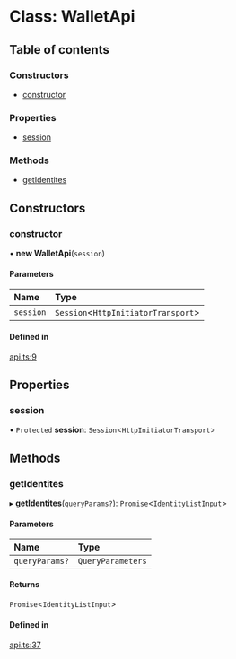 # Class: WalletApi

## Table of contents

### Constructors

- [constructor](WalletApi.md#constructor)

### Properties

- [session](WalletApi.md#session)

### Methods

- [getIdentites](WalletApi.md#getidentites)

## Constructors

### constructor

• **new WalletApi**(`session`)

#### Parameters

| Name | Type |
| :------ | :------ |
| `session` | `Session`<`HttpInitiatorTransport`\> |

#### Defined in

[api.ts:9](https://gitlab.com/i3-market/code/wp3/t3.2/i3m-wallet-monorepo/-/blob/25e917b/packages/wallet-protocol-api/src/ts/api.ts#L9)

## Properties

### session

• `Protected` **session**: `Session`<`HttpInitiatorTransport`\>

## Methods

### getIdentites

▸ **getIdentites**(`queryParams?`): `Promise`<`IdentityListInput`\>

#### Parameters

| Name | Type |
| :------ | :------ |
| `queryParams?` | `QueryParameters` |

#### Returns

`Promise`<`IdentityListInput`\>

#### Defined in

[api.ts:37](https://gitlab.com/i3-market/code/wp3/t3.2/i3m-wallet-monorepo/-/blob/25e917b/packages/wallet-protocol-api/src/ts/api.ts#L37)
